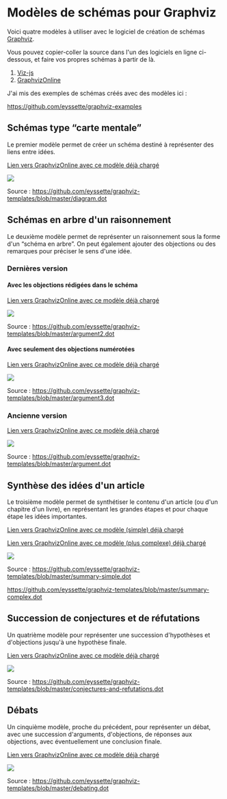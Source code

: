 # Modèles de schémas pour Graphviz

Voici quatre modèles à utiliser avec le logiciel de création de schémas [Graphviz](https://graphviz.gitlab.io/).

Vous pouvez copier-coller la source dans l'un des logiciels en ligne ci-dessous, et faire vos propres schémas à partir de là.
1. [Viz-js](http://viz-js.com/)
2. [GraphvizOnline](https://dreampuf.github.io/GraphvizOnline/)

J'ai mis des exemples de schémas créés avec des modèles ici : 

https://github.com/eyssette/graphviz-examples


## Schémas type “carte mentale”

Le premier modèle permet de créer un schéma destiné à représenter des liens entre idées.

[Lien vers GraphvizOnline avec ce modèle déjà chargé](https://dreampuf.github.io/GraphvizOnline/#digraph%20G%20%7B%0A%2F%2F%20Template%20%3A%20diagram%0A%2F%2F%20Usage%20%3A%20%0A%2F%2Frankdir%3DLR%0Asplines%3Dtrue%0A%2F%2Fsplines%3Dcurved%0Abgcolor%3Dgrey98%0Apad%3D0.3%0Astyle%3Dfilled%0Aedge%5Bminlen%3D4%5D%0Anode%5Bstyle%3Dfilled%2C%20fontcolor%3Dwhite%5D%0Aranksep%3D0.1%0Anodesep%3D0.2%0A%0A%2F%2F%20NIVEAU%201%0Anode%5Bfillcolor%3D12%2C%20fontsize%3D18%5D%0Aa1%5Blabel%3D%22%22%5D%0A%0A%2F%2F%20NIVEAU%202%0Anode%5Bfillcolor%3Dred4%2C%20fontsize%3D16%5D%0Aa1-%3E%7B%0Ab1%5Blabel%3D%22%22%5D%20%20%20%20%0Ab2%5Blabel%3D%22%22%5D%0A%7D%5Bheadport%3Dn%5D%0A%0Anode%5Bfontcolor%3Dblack%5D%0A%2F%2F%20NIVEAU%203%20(sans%20interm%C3%A9diaire)%0Anode%20%5Bshape%3Dbox%2C%20fillcolor%3Dwhite%2C%20color%3Dgrey50%5D%0A%2F%2F%20c1%5Blabel%3D%22%22%5D%0Ab1-%3Ec1%0Ac1%5Blabel%3D%22%22%5D%0Ab2-%3Ec2%0Ac2%5Blabel%3D%22%22%5D%0A%0A%2F%2F%20INTERM%C3%89DIAIRE%20AVANT%20NIVEAU%203%0Anode%5Bfillcolor%3Dgrey78%2C%20shape%3Doval%5D%0A%2F%2F%20%5Barrowhead%3Dnone%5D%0A%2F%2F%20bc1%5Blabel%3D%22%22%5D%0A%0A%2F%2F%20NIVEAU%203%20(avec%20interm%C3%A9diaire)%0Anode%5Bfillcolor%3Dwhite%2C%20shape%3Dbox%2C%20color%3Dgrey50%5D%0A%2F%2F%20c1%5Blabel%3D%22%22%5D%0A%0A%2F%2F%20NIVEAU%204%0Anode%5Bstyle%3D%22filled%2Crounded%22%2C%20fillcolor%3Dwhite%2C%20shape%3Dbox%2C%20color%3Dgrey50%5D%0A%2F%2F%20d1%5Blabel%3D%22%22%5D%0A%0A%2F%2F%20%C3%89TIQUETTES%20EN%20ROUGE%0Anode%5Bshape%3Dplaintext%2C%20fontcolor%3Dfirebrick3%2C%20fillcolor%3Dgrey98%5D%0A%2F%2F%20e1%5Blabel%3D%3C%20%3CB%3E%3D%20Titre%3C%2FB%3E%3CBR%20%2F%3E%3CBR%20%2F%3EContenu%3CBR%20%2F%3E%20%3E%5D%0A%2F%2F%20e1%5Blabel%3D%22%22%5D%0A%2F%2F%20-%3Ee1%5Bminlen%3D1%2C%20style%3Dinvis%5D%0A%0A%2F%2F%20REMARQUES%20EN%20BLEU%0Anode%5Bcolor%3Dblue%2C%20shape%3Dbox%2C%20margin%3D0.07%2C%20fontcolor%3Dblack%2C%20fontsize%3D12%2C%20style%3D%22dashed%22%2C%20penwidth%3D0.6%5D%0Aedge%5Bcolor%3Dblue%2C%20arrowhead%3D%22none%22%2C%20xlabel%3D%22%22%2C%20style%3D%22dashed%22%2C%20penwidth%3D0.6%5D%0A%2F%2F%20r1%5Blabel%3D%22%22%5D%0A%2F%2F%20%7Brank%3Dsame%3B-%3Er1%7D%0A%2F%2F%20%7Brank%3Dsame%3Br1-%3E%5Bdir%3Dback%5D%7D%0A%0A%7D)


![](https://raw.githubusercontent.com/eyssette/graphviz-templates/84db758d1931c92304de7376f054d043d7a6edb8/diagram.svg)

Source :
https://github.com/eyssette/graphviz-templates/blob/master/diagram.dot


## Schémas en arbre d'un raisonnement

Le deuxième modèle permet de représenter un raisonnement sous la forme d'un “schéma en arbre”. On peut également ajouter des objections ou des remarques pour préciser le sens d'une idée.

### Dernières version

#### Avec les objections rédigées dans le schéma

[Lien vers GraphvizOnline avec ce modèle déjà chargé](https://dreampuf.github.io/GraphvizOnline/#digraph%20G%20%7B%0Asplines%3Dtrue%0Anewrank%3Dtrue%0Acompound%3Dtrue%0A%0A%0Anode%5Bcolor%3Dred3%2C%20style%3D%22rounded%2C%20filled%22%2C%20shape%3D%22box%22%2C%20fillcolor%3Dwhite%2C%20penwidth%3D1%2C%20fontcolor%3Dblack%2C%20fontsize%3D16%2C%20margin%3D0.1%5D%0Ao1%5Blabel%3D%22Objection%20contre%0Acette%20pr%C3%A9misse%22%5D%0A%0Anode%5Bshape%3Dbox%2C%20fillcolor%3Dwhite%2C%20style%3D%22filled%2Crounded%22%2C%20color%3Dblack%2C%20fontsize%3D24%2C%20penwidth%3D1%2Cfontcolor%3Dblack%2C%20margin%3D0.1%5D%0Aedge%5Bminlen%3D2%2Ccolor%3Dred3%2C%20penwidth%3D0.8%2C%20arrowsize%3D0.8%2C%20label%3D%22Objection%20!%22%2C%20fontcolor%3Dred4%2Cfontsize%3D10%5D%0A%7Brank%3Dsame%3Bo1-%3Ep1%5Bdir%3Dback%5D%7D%0A%0A%0Asubgraph%20cluster_0%20%7B%0Abgcolor%3Dgrey90%0Astyle%3Drounded%0Acolor%3Dgrey50%0Amargin%3D40%0A%0A%0A%0Anode%5Bshape%3Dbox%2C%20fillcolor%3Dwhite%2C%20style%3D%22filled%2Crounded%22%2C%20color%3Dblack%5D%0Aedge%5Blabel%3D%22%22%2Cxlabel%3D%22Par%0Acons%C3%A9quent%20%E2%80%A6%22%2Cfontcolor%3Dgrey40%3Bfontsize%3D15%2Cminlen%3D3%2Ccolor%3Dblack%2Cpenwidth%3D1%2C%20arrowsize%3D1%5D%0A%0A%0A%0Asubgraph%20cluster_1%20%7B%0Astyle%3D%22box%22%0Amargin%3D15%0Abgcolor%3Dgrey73%0Acolor%3Dgrey73%0Ap1%5Blabel%3D%22(1)%20Pr%C3%A9misse%20A%22%5D%0A%0Ap2%5Blabel%3D%22(2)%20Pr%C3%A9misse%20B%22%5D%0A%7D%0A%0Ap1-%3Ep2%5Bstyle%3Dinvis%2Cxlabel%3D%22%22%2Cminlen%3D1%5D%0A%2F%2F%7Brank%3Dsame%3Bp1-%3Ep2%5Bstyle%3Dinvis%2Cxlabel%3D%22%22%2Cminlen%3D1%5D%7D%0A%0Ap2%3As-%3Ep3%3An%5Bltail%3Dcluster_1%5D%0A%2F%2Fp2%3Aw-%3Ep3%3An%5Bltail%3Dcluster_1%5D%0Ap3%5Blabel%3D%22(3)%20Lemme%201%22%5D%0A%0A%7Brank%3Dsame%3Bp3-%3Ep4%5Bstyle%3Dinvis%5D%7D%0A%0Ap4%5Blabel%3D%22(4)%20Pr%C3%A9misse%203%22%5D%0A%0A%7Bp3%2Cp4%7D-%3EC%0A%0A%0AC%5Blabel%3D%22Conclusion%22%2Cfillcolor%3Dblack%2C%20fontcolor%3Dwhite%2C%20color%3Dblack%2C%20shape%3Dellipse%5D%0A%0A%0A%7D%0A%0Anode%5Bcolor%3Dred3%2C%20style%3D%22rounded%2C%20filled%22%2C%20shape%3D%22box%22%2C%20fillcolor%3Dwhite%2C%20penwidth%3D1%2C%20fontcolor%3Dblack%2C%20fontsize%3D16%2C%20margin%3D0.1%5D%0Ao2%5Blabel%3D%22Objection%20contre%0Acette%20pr%C3%A9misse%22%5D%0A%7Brank%3Dsame%3Bp4-%3Eo2%7D%0A%0A%7D%0A)

![](https://raw.githubusercontent.com/eyssette/graphviz-templates/master/argument2.svg)

Source : https://github.com/eyssette/graphviz-templates/blob/master/argument2.dot

#### Avec seulement des objections numérotées

[Lien vers GraphvizOnline avec ce modèle déjà chargé](https://dreampuf.github.io/GraphvizOnline/#digraph%20G%20%7B%0Asplines%3Dtrue%0Anewrank%3Dtrue%0Acompound%3Dtrue%0A%0A%0Anode%5Bcolor%3Dred3%2C%20style%3D%22rounded%2C%20filled%22%2C%20shape%3D%22circle%22%2C%20fillcolor%3Dred3%2C%20penwidth%3D0.5%2C%20fontcolor%3Dwhite%2C%20margin%3D0%2C%20size%3D1%5D%0Ao1%5Blabel%3D%22o1%22%5D%0A%0Anode%5Bshape%3Dbox%2C%20fillcolor%3Dwhite%2C%20style%3D%22filled%2Crounded%22%2C%20color%3Dblack%2C%20fontsize%3D24%2C%20penwidth%3D1%2Cfontcolor%3Dblack%2C%20margin%3D0.1%5D%0Aedge%5Bminlen%3D2%2Ccolor%3Dred3%2C%20penwidth%3D0.8%2C%20arrowsize%3D0.8%2C%20label%3D%22Objection%20!%22%2C%20fontcolor%3Dred4%2Cfontsize%3D10%5D%0A%7Brank%3Dsame%3Bo1-%3Ep1%5Bdir%3Dback%5D%7D%0A%0A%0Asubgraph%20cluster_0%20%7B%0Abgcolor%3Dgrey90%0Astyle%3Drounded%0Acolor%3Dgrey50%0Amargin%3D40%0A%0A%0A%0Anode%5Bshape%3Dbox%2C%20fillcolor%3Dwhite%2C%20style%3D%22filled%2Crounded%22%2C%20color%3Dblack%5D%0Aedge%5Blabel%3D%22%22%2Cxlabel%3D%22Par%0Acons%C3%A9quent%20%E2%80%A6%22%2Cfontcolor%3Dgrey40%3Bfontsize%3D15%2Cminlen%3D3%2Ccolor%3Dblack%2Cpenwidth%3D1%2C%20arrowsize%3D1%5D%0A%0A%0A%0Asubgraph%20cluster_1%20%7B%0Astyle%3D%22box%22%0Amargin%3D15%0Abgcolor%3Dgrey73%0Acolor%3Dgrey73%0Ap1%5Blabel%3D%22(1)%20Pr%C3%A9misse%20A%22%5D%0A%0Ap2%5Blabel%3D%22(2)%20Pr%C3%A9misse%20B%22%5D%0A%7D%0A%0Ap1-%3Ep2%5Bstyle%3Dinvis%2Cxlabel%3D%22%22%2Cminlen%3D1%5D%0A%2F%2F%7Brank%3Dsame%3Bp1-%3Ep2%5Bstyle%3Dinvis%2Cxlabel%3D%22%22%2Cminlen%3D1%5D%7D%0A%0Ap2%3As-%3Ep3%3An%5Bltail%3Dcluster_1%5D%0A%2F%2Fp2%3Aw-%3Ep3%3An%5Bltail%3Dcluster_1%5D%0Ap3%5Blabel%3D%22(3)%20Lemme%201%22%5D%0A%0A%7Brank%3Dsame%3Bp3-%3Ep4%5Bstyle%3Dinvis%5D%7D%0A%0Ap4%5Blabel%3D%22(4)%20Pr%C3%A9misse%203%22%5D%0A%0A%7Bp3%2Cp4%7D-%3EC%0A%0A%0AC%5Blabel%3D%22Conclusion%22%2Cfillcolor%3Dblack%2C%20fontcolor%3Dwhite%2C%20color%3Dblack%2C%20shape%3Dellipse%5D%0A%0A%0A%7D%0A%0Anode%5Bcolor%3Dred3%2C%20style%3D%22rounded%2C%20filled%22%2C%20shape%3D%22circle%22%2C%20fillcolor%3Dred3%2C%20penwidth%3D0.5%2C%20fontcolor%3Dwhite%2C%20margin%3D0%2C%20size%3D1%2Cfontsize%3D14%5D%0Ao2%5Blabel%3D%22o2%22%5D%0A%7Brank%3Dsame%3Bp4-%3Eo2%7D%0A%0A%7D)

![](https://raw.githubusercontent.com/eyssette/graphviz-templates/master/argument3.svg)

Source : https://github.com/eyssette/graphviz-templates/blob/master/argument3.dot

### Ancienne version

[Lien vers GraphvizOnline avec ce modèle déjà chargé](https://dreampuf.github.io/GraphvizOnline/#digraph%20G%20%7B%0A%2F%2F%20Template%20%3A%20argument%0A%2F%2F%20Usage%20%3A%20%0Aforcelabels%3Dtrue%0Abgcolor%3Dwhite%0Apad%3D0.3%0A%2F%2Fratio%3D0.75%0Alayers%3D%22argument%3Aobjections%3Aremarques%3Aremarques%2Bobjections%3Aall%22%0A%2F%2Flayerselect%3D%22argument%22%0A%2F%2Flayerselect%3D%22remarques%22%0A%2F%2Flayerselect%3D%22objections%22%0Alayerselect%3D%22remarques%2Bobjections%22%0A%2F%2Fbgcolor%3Dgrey90%0A%2F%2Fpad%3D0.3%0Astyle%3Dfilled%0Aedge%5Bminlen%3D6%3Bxlabel%3D%22par%0Acons%C3%A9quent%20%E2%80%A6%20%22%3Bfontcolor%3Dgrey40%3Bfontsize%3D10%5D%0Asplines%3Dcurved%0A%2F%2Fsplines%3Dspline%20%2F%2F%20(si%20les%20fl%C3%A8ches%20passent%20sous%20une%20bulle)%0Aranksep%3D0.1%0A%0A%0A%2F%2F%20Objections%20et%20lien%20objection-%3Epr%C3%A9misse%0A%0A%2F%2F%20Si%20on%20veut%20mettre%20%22objection%22%20sur%20les%20fl%C3%A8ches%20%3A%0A%2F%2F%20edge%5Blabelfontcolor%3Dred%3Blabelfontsize%3D10%3Bheadlabel%3D%22objection%20%20%20%20%5Cn%20%22%5D%20%0Anode%5Bshape%3Drect%3Bstyle%3D%22rounded%22%3Blayer%3D%22objections%2Cremarques%2Bobjections%22%3Bcolor%3Dred2%3Bfillcolor%3Dwhite%3Bfontcolor%3Dblack%3Bpenwidth%3D1%3Bmargin%3D0.15%5D%0Aedge%5Blayer%3D%22objections%2Cremarques%2Bobjections%22%3Bxlabel%3D%22%0Aobjection%20!%20%22%3Bminlen%3D5%5D%0A%2F%2F%20Si%20on%20veut%20faire%20une%20objection%20%C3%A0%20un%20lien%20entre%20pr%C3%A9misses%2C%20il%20faut%20utiliser%20un%20%22point%22%20interm%C3%A9diaire%0A%2F%2F%20point%5Bshape%3Dpoint%3Bwidth%3D0%5D%0A%2F%2F%20-%3Epoint%5Barrowhead%3Dnone%5D%0A%2F%2F%20%7Brank%3Dsame%3Bo1-%3E%7D%0A%2F%2F%20%7Brank%3Dsame%3B-%3Eo1%5Bdir%3Dback%5D%7D%0A%2F%2F%20o1%5Blabel%3D%22%22%5D%0Anode%5Bshape%3Drect%3Bstyle%3D%22rounded%2Cfilled%22%3Bfillcolor%3Dwhite%3Blayer%3D%22argument%2Cremarques%2Cobjections%2Cremarques%2Bobjections%22%3Bmargin%3D0.15%3Bcolor%3Dblack%3Bfontcolor%3Dblack%3Bpenwidth%3D1%2Cfontsize%3D12%2C%20color%3Dred2%5D%0Aedge%5Bcolor%3Dred3%3Bminlen%3D6%3Bxlabel%3D%22%0Aobjection%20!%22%3Bpenwidth%3D0.8%5D%0A%2F%2F%20ATTENTION%20%3A%20PRECISER%20COULEUR%20red2%20POUR%20CHAQUE%20OBJECTION%0A%2F%2F%20o1%5Blabel%3D%22%22%3Bcolor%3Dred2%5D%0A%0A0%5Bstyle%3Dinvis%3Bshape%3Dplaintext%3Blabel%3D%22%22%5D%0A%0Ao1%5Blabel%3D%22Objection%0Acontre%0Al'id%C3%A9e%201%22%5D%0A%0Ao3%5Blabel%3D%22Objection%0Acontre%0Al'id%C3%A9e%203%22%5D%0A%0A%2F%2F%20Lien%20objection-%3Epr%C3%A9misse%0Anode%5Bcolor%3Dblack%2Cfontsize%3D14%5D%0A%0A%7Brank%3Dsame%3B%20o1-%3Ep1%5Bdir%3Dback%5D%7D%0Ap1-%3Eo3%5Bstyle%3Dinvis%5D%20%2F%2F%20Pour%20forcer%20l'affichage%20de%20o3%20%C3%A0%20droite%0Ap3-%3Eo3%5Bconstraint%3Dfalse%5D%0A%0A%0A%2F%2F%20Justification%20des%20objections%0Anode%5Bstyle%3D%22rounded%2Cfilled%22%3Bfillcolor%3Dwhite%3Blayer%3D%22objections%2Cremarques%2Bobjections%22%3Bfontcolor%3Dblack%3Bcolor%3Dgreen4%3Bpenwidth%3D1%3Bmargin%3D0.1%5D%0Aedge%5Bcolor%3Dgreen4%3Bxlabel%3D%22par%0Acons%C3%A9quent%20%E2%80%A6%22%3Bpenwidth%3D0.8%5D%0A%2F%2F%20j1%5Blabel%3D%22%22%5D%0A%0A%0A%0A%0A%0A%2F%2F%20Remarques%0Anode%5Blayer%3D%22remarques%2Cremarques%2Bobjections%22%3Bcolor%3Dblue4%3Bshape%3Dbox%3Bstyle%3Dfilled%3Bmargin%3D0.1%3Bfontcolor%3Dblack%3Bpenwidth%3D0.8%3Bfontsize%3D11%5D%0Aedge%5Blayer%3D%22remarques%2Cremarques%2Bobjections%22%3Bcolor%3Dblue4%3Barrowhead%3D%22none%22%3Bxlabel%3D%22%22%3Bstyle%3Ddashed%5D%0A%2F%2F%20r1%5Blabel%3D%22%22%5D%0A%0A%0A%2F%2F%20Lien%20remarque-%3Epr%C3%A9misse%0Anode%5Bshape%3Drect%3Bstyle%3D%22rounded%2Cfilled%22%3Bfillcolor%3Dwhite%3Blayer%3D%22argument%2Cremarques%2Cobjections%2Cremarques%2Bobjections%22%3Bmargin%3D0.15%3Bcolor%3Dblack%3Bfontcolor%3Dblack%3Bpenwidth%3D1%5D%0A%0A%0A%0Asubgraph%20cluster_0%20%7B%0Aforcelabels%3Dtrue%0Anewrank%3Dtrue%0Amargin%3D25%0Abgcolor%3Dgrey90%0Astyle%3Drounded%0Acolor%3Dgrey50%0Anode%5Bfontcolor%3Dblack%2C%20color%3Dblack%2C%20penwidth%3D1%2C%20layer%3D%22argument%2Cremarques%2Cobjections%2Cremarques%2Bobjections%22%5D%3B%0Aedge%5Bcolor%3Dblack%2C%20xlabel%3D%22par%0Acons%C3%A9quent%20%E2%80%A6%22%2C%20fontcolor%3Dgrey40%2C%20minlen%3D6%2C%20style%3D%22%22%2C%20arrowhead%3D%22%22%2C%20penwidth%3D1%2C%20layer%3D%22argument%2Cremarques%2Cobjections%2Cremarques%2Bobjections%22%5D%0A%0A%2F%2F%20%3D%3D%3D%3D%3D%3D%3D%3D%3D%3D%3D%3D%3D%3D%3D%3D%3D%3D%3D%3D%3D%3D%3D%3D%3D%3D%3D%3D%3D%3D%3D%3D%3D%3D%3D%3D%3D%3D%3D%3D%3D%3D%3D%3D%3D%3D%3D%3D%3D%3D%3D%3D%3D%3D%3D%3D%3D%3D%3D%3D%3D%3D%3D%3D%3D%3D%3D%3D%3D%3D%3D%3D%3D%3D%3D%3D%3D%3D%3D%0A%2F%2F%20CODES%20POUR%20LES%20PREMISSES%20LI%C3%89ES%20(il%20suffit%20de%20supprimer%20un%20%2F%2F%20ci-dessous%20et%20de%20copier%20le%20code%20correspondant%20pour%20lier%202%20pr%C3%A9misses%20regroup%C3%A9es%20sous%20un%20%22%7B%7D%22)%0APL1%5Bwidth%3D2.5%2C%20label%3D%22%22%2C%20shape%3Dunderline%2C%20fillcolor%3Dgrey88%2C%20height%3D0%2C%20margin%3D0%2C%20color%3Dblack%5D%0A%2F%2F%20-%3EPL1%5Bstyle%3D%22invis%22%3Bminlen%3D1%5D%0A%2F%2FPL2%5Bwidth%3D4%3Blabel%3D%22%22%3Bshape%3D%22underline%22%20%3B%20fillcolor%3Dgrey88%20%3B%20height%3D0%20%3B%20margin%3D0%3Bcolor%3Dblack%5D%0A%2F%2F%20-%3EPL2%5Bstyle%3D%22invis%22%3Bminlen%3D1%5D%0A%2F%2F%20PL3%5Bwidth%3D5%3Blabel%3D%22%22%3Bshape%3D%22underline%22%20%3B%20fillcolor%3Dgrey88%20%3B%20height%3D0%20%3B%20margin%3D0%5D%0A%2F%2F%20-%3EPL3%5Bstyle%3D%22invis%22%3Bminlen%3D1%5D%0A%2F%2F%20PL4%5Bwidth%3D5%3Blabel%3D%22%22%3Bshape%3Dunderline%3Bfillcolor%3Dgrey88%3Bheight%3D0%3Bmargin%3D0%5D%0A%2F%2F%20-%3EPL4%5Bstyle%3D%22invis%22%3Bminlen%3D1%5D%0A%0A%0A%2F%2F%20MISE%20EN%20PAGE%20%0A%2F%2F%20Aller%20%C3%A0%20la%20ligne%20tous%20les%203-4-5%20mots%20dans%20les%20bulles%2C%20ou%20bien%20mettre%20%22%5Cn%22%0A%2F%2F%20%5B%22constraint%3Dfalse%22%5D%20%20%3A%20%C3%A0%20tester%20%C3%A0%20c%C3%B4t%C3%A9%20d'une%20fl%C3%A8che%20si%20probl%C3%A8me%20avec%20le%20rendu%0A%2F%2F%20%7Brank%3Dsame%3B%7D%20%20%20%3A%20pour%20forcer%20l'affichage%20sur%20une%20m%C3%AAme%20ligne%20de%20deux%20bulles%0A%2F%2F%20dir%3Dback%20%20%3A%20pour%20placer%20une%20fl%C3%A8che%20dans%20l'autre%20sens%20(et%20forcer%20l'affichage%20des%20bulles%20dans%20un%20ordre%20particulier)%0A%2F%2F%20On%20peut%20utiliser%20des%20bulles%20invisibles%20pour%20forcer%20les%20bulles%20%C3%A0%20se%20placer%20comme%20on%20le%20souhaite%20%3A%0A%2F%2F%20VIDE1%5Bstyle%3Dinvis%5D%0A%2F%2Fvide1%5Bstyle%3Dinvis%3Bwidth%3D0%3Bshape%3Dplaintext%3Blabel%3D%22%20%22%5D%0A%2F%2FVIDE2%5Bstyle%3Dinvis%5D%0A%2F%2FVIDE3%5Bstyle%3Dinvis%5D%0A%2F%2F%20penser%20%C3%A9galement%20%C3%A0%20%22headport%3Dn%22%20pour%20une%20fl%C3%A8che%20mal%20positionn%C3%A9e%0A%2F%2F%20num%C3%A9roter%20les%20pr%C3%A9misses%3A%20%3Bxlabel%3D%3C%3CFONT%20POINT-SIZE%3D%229%22%3E1%3C%2FFONT%3E%3E%0A%2F%2F%20Cons%C3%A9quences%20de%20la%20conclusion%20%3A%20c1%5Blabel%3D%22Cons%C3%A9quence%22style%3D%22filled%22%3Bfillcolor%3Dgrey28%3Bfontcolor%3Dwhite%3Bshape%3Dellipse%3Bmargin%3D0.05%3Bfontsize%3D14%5D%0A%2F%2F%20%3D%3D%3D%3D%3D%3D%3D%3D%3D%3D%3D%3D%3D%3D%3D%3D%3D%3D%3D%3D%3D%3D%3D%3D%3D%3D%3D%3D%3D%3D%3D%3D%3D%3D%3D%3D%3D%3D%3D%3D%3D%3D%3D%3D%3D%3D%3D%3D%3D%3D%3D%3D%3D%3D%3D%3D%3D%3D%3D%3D%3D%3D%3D%3D%3D%3D%3D%3D%3D%3D%3D%3D%3D%3D%3D%3D%3D%3D%3D%0A%0A%2F%2F%20Argument%0Anode%5Bshape%3Drect%2C%20style%3D%22rounded%2Cfilled%22%2C%20fillcolor%3Dwhite%2C%20layer%3D%22argument%2Cremarques%2Cobjections%2Cremarques%2Bobjections%22%2C%20margin%3D0.15%2C%20fontsize%3D14%5D%0A%2F%2F%20p1%5Blabel%3D%22%22%5D%0A%2F%2F%20Cons%C3%A9quences%20de%20la%20conclusion%20%3A%0A%2F%2F%20p1%5Blabel%3D%22%22%3Bstyle%3D%22filled%22%3Bfillcolor%3Dgrey28%3Bfontcolor%3Dwhite%3Bshape%3Dellipse%3Bmargin%3D0.05%5D%0A%0A%0Ap1%5Blabel%3D%22Id%C3%A9e%201%22%5D%0Ap2%5Blabel%3D%22Id%C3%A9e%202%22%5D%0Ap1-%3Ep2%0A%0Ap3%5Blabel%3D%22Id%C3%A9e%203%22%5D%0A%7Bp2%0Ap3%7D-%3EPL1%5Bstyle%3D%22invis%22%2C%20minlen%3D1%5D%0APL1-%3EC%0A%0A%2F%2F%20Pour%20forcer%20l'affichage%20de%20p2%20%C3%A0%20gauche%20de%20p3%0A%7Brank%3Dsame%3B%20p2-%3Ep3%5Bminlen%3D0%2C%20style%3D%22invis%22%5D%7D%0A%0A%2F%2F%20Remarques%0Anode%5Blayer%3D%22remarques%2Cremarques%2Bobjections%22%2C%20color%3Dblue%2C%20shape%3Dbox%2C%20style%3Dfilled%2C%20margin%3D0.05%5D%0Aedge%5Blayer%3D%22remarques%2Cremarques%2Bobjections%22%2C%20color%3Dblue%2C%20arrowhead%3D%22none%22%2C%20xlabel%3D%22%22%2C%20style%3Ddashed%5D%0A%2F%2F%20r1%5Blabel%3D%22%22%5D%0A%0A%0A%2F%2F%20Conclusion%0AC%5Blabel%3D%22Conclusion%22%2C%20fillcolor%3Dblack%2C%20fontcolor%3Dwhite%2C%20color%3Dblack%2C%20shape%3Dellipse%2C%20fontsize%3D18%5D%0A%7D%0A%0A%0A%7D%0A%7D%0A%0A)

![](https://raw.githubusercontent.com/eyssette/graphviz-templates/84db758d1931c92304de7376f054d043d7a6edb8/argument.svg)

Source : 
https://github.com/eyssette/graphviz-templates/blob/master/argument.dot

## Synthèse des idées d'un article

Le troisième modèle permet de synthétiser le contenu d'un article (ou d'un chapitre d'un livre), en représentant les grandes étapes et pour chaque étape les idées importantes.

[Lien vers GraphvizOnline avec ce modèle (simple) déjà chargé](https://dreampuf.github.io/GraphvizOnline/#digraph%20G%20%7B%0A%2F%2F%20Template%20%3A%20summary%0A%2F%2F%20Usage%20%3A%20%0Anode%5Bstyle%3D%22rounded%2Cfilled%22%2Cshape%3Dbox%2Cfillcolor%3Dwhite%2Cpenwidth%3D0.4%2Cmargin%3D0.15%5D%0Acompound%3Dtrue%0Arankdir%3DLR%0Aedge%5Bminlen%3D2%5D%0Alabelloc%3D%22t%22%0Alabeljust%3D%22c%22%0Alabel%3D%3C%3Cbr%2F%3E%3Cbr%2F%3E%0A%3Cb%3EAuteur%2C%20%20%3Ci%3E%20%20Titre%3C%2Fi%3E%3Cbr%2F%3E%3C%2Fb%3E%0A%3Cfont%20point-size%3D%225%22%3E%3Cbr%2F%3E%3C%2Ffont%3ESous-titre%0A%0A%0A%3Cbr%2F%3E%3Cbr%2F%3E%0A%3Cbr%2F%3E%3E%0A%0A%0Asubgraph%20cluster%7B%0Alabel%3D%22%22%0Astyle%3D%22filled%2Crounded%22%0Amargin%3D18%0Afillcolor%3Dsnow3%0Acolor%3Dsnow3%0A%0A%0Asubgraph%20cluster_0%20%7B%0Amargin%3D20%0Astyle%3D%22filled%2Crounded%22%0Afillcolor%3Dsnow2%0Aa%5Blabel%3D%22%22%5D%0A%2F%2F%7Brank%3Dsame%2Cb-%3Ea%5Bdir%3Dback%2Cminlen%3D4%2Cpenwidth%3D0.4%5D%7D%0A%2F%2Fa-%3Eb%5Bconstraint%3Dfalse%2Cminlen%3D4%2Cpenwidth%3D0.4%5D%0A%7D%0A%0A%0A%0Asubgraph%20cluster_1%20%7B%0Amargin%3D30%0Astyle%3D%22filled%2Crounded%22%0Afillcolor%3Dsnow2%0Ab%5Blabel%3D%22%22%5D%0Ac%5Blabel%3D%22%22%5D%0Ad%5Blabel%3D%22%22%5D%0Ae%5Blabel%3D%22%22%5D%0Af%5Blabel%3D%22%22%5D%0A%7Brank%3Dsame%3Bf-%3Ee-%3Ed-%3Ec-%3Eb%5Bdir%3Dback%2Cminlen%3D4%2Cpenwidth%3D0.4%5D%7D%0Aa-%3Eb%5Bconstraint%3Dfalse%2Cminlen%3D4%2Cpenwidth%3D0.4%5D%0A%7D%0A%0A%0Asubgraph%20cluster_5%20%7B%0Acolor%3Dsnow3%0Aconclusion%5Blabel%3D%22%22%2Cpenwidth%3D0.8%5D%0Aconclusion-%3Ef%5Bdir%3Dback%2Cconstraint%3Dfalse%2Cminlen%3D4%2Cpenwidth%3D0.4%5D%0A%7D%0A%0A%0A%7D%0A%0A%0A%0Anode%5Bpenwidth%3D0.3%2Cfontsize%3D12%2Ccolor%3Dsnow4%2Cfontcolor%3Dgrey5%5D%0Aa1%5Blabel%3D%22%22%5D%0A%2F%2Fa2%5Blabel%3D%22%22%5D%0A%2F%2Fa3%5Blabel%3D%22%22%5D%0A%0Ab1%5Blabel%3D%22%22%5D%0Ab2%5Blabel%3D%22%22%5D%0A%2F%2Fb3%5Blabel%3D%3CTitre%3Cbr%2F%3E%0A%2F%2F%3Cfont%20point-size%3D%225%22%3E%3Cbr%2F%3E%3C%2Ffont%3E%0A%2F%2F%3Cfont%20point-size%3D%2210%22%3Epr%C3%A9cision%3C%2Ffont%3E%3E%5D%0A%0Ac1%5Blabel%3D%22%22%5D%0Ac2%5Blabel%3D%22%22%5D%0Ac3%5Blabel%3D%22%22%5D%0A%0Ad1%5Blabel%3D%22%22%5D%0Ad2%5Blabel%3D%22%22%5D%0Ad3%5Blabel%3D%22%22%5D%0A%0Ae1%5Blabel%3D%22%22%5D%0Ae2%5Blabel%3D%22%22%5D%0A%0Af1%5Blabel%3D%22%22%5D%0Af2%5Blabel%3D%22%22%5D%0A%0A%0A%0A%0Aedge%5Bpenwidth%3D0.5%2Carrowhead%3Dnone%2Ccolor%3Dsnow4%5D%0Aa-%3Ea1%0A%2F%2Fa-%3E%7B%7Brank%3Dsame%3Ba1-%3Ea2%5Bstyle%3Dinvis%2Cminlen%3D1%5D%7D%7D%0A%7B%7Brank%3Dsame%3Bb1-%3Eb2%5Bstyle%3Dinvis%2Cminlen%3D1%5D%7D%7D-%3Eb%5Bdir%3Dback%2Carrowtail%3Dnone%5D%0Ac-%3E%7B%7Brank%3Dsame%3Bc1-%3Ec2-%3Ec3%5Bstyle%3Dinvis%2Cminlen%3D1%5D%7D%7D%0A%7B%7Brank%3Dsame%3Bd1-%3Ed2-%3Ed3%5Bstyle%3Dinvis%2Cminlen%3D1%5D%7D%7D-%3Ed%5Bdir%3Dback%2Carrowtail%3Dnone%5D%0Ae-%3E%7B%7Brank%3Dsame%3Be1-%3Ee2%5Bstyle%3Dinvis%2Cminlen%3D1%5D%7D%7D%0A%7B%7Brank%3Dsame%3Bf1-%3Ef2%5Bstyle%3Dinvis%2Cminlen%3D1%5D%7D%7D-%3Ef%5Bdir%3Dback%2Carrowtail%3Dnone%5D%0A%0A%0A%0Aedge%5Bcolor%3Dred%2Cpenwidth%3D0.2%2Carrowhead%3Dempty%2Cconstraint%3Dfalse%5D%0A%7D)

[Lien vers GraphvizOnline avec ce modèle (plus complexe) déjà chargé](https://dreampuf.github.io/GraphvizOnline/#digraph%20G%20%7B%0A%2F%2F%20Template%20%3A%20summary%0A%2F%2F%20Usage%20%3A%20%0Anode%5Bstyle%3D%22rounded%2Cfilled%22%2Cshape%3Dbox%2Cfillcolor%3Dwhite%2Cpenwidth%3D0.4%2Cmargin%3D0.15%5D%0Acompound%3Dtrue%0Arankdir%3DLR%0Aedge%5Bminlen%3D2%5D%0Alabelloc%3D%22t%22%0Alabeljust%3D%22c%22%0Alabel%3D%3C%3Cbr%2F%3E%3Cbr%2F%3E%0A%3Cb%3EAuteur%2C%20%20%3Ci%3E%20%20Titre%3C%2Fi%3E%3Cbr%2F%3E%3C%2Fb%3E%0A%3Cfont%20point-size%3D%225%22%3E%3Cbr%2F%3E%3C%2Ffont%3ESous-titre%0A%0A%0A%3Cbr%2F%3E%3Cbr%2F%3E%0A%3Cbr%2F%3E%3E%0A%0A%0Asubgraph%20cluster%7B%0Alabel%3D%22%22%0Astyle%3D%22filled%2Crounded%22%0Amargin%3D18%0Afillcolor%3Dsnow3%0Acolor%3Dsnow3%0A%0A%0A%0A%0Asubgraph%20cluster_0%20%7B%0Amargin%3D20%0Astyle%3D%22filled%2Crounded%22%0Afillcolor%3Dsnow2%0Aa%5Blabel%3D%22%22%5D%0A%2F%2F%7Brank%3Dsame%2Cb-%3Ea%5Bdir%3Dback%2Cminlen%3D4%2Cpenwidth%3D0.4%5D%7D%0A%2F%2Fa-%3Eb%5Bconstraint%3Dfalse%2Cminlen%3D4%2Cpenwidth%3D0.4%5D%0A%7D%0A%0A%0A%0A%0Asubgraph%20cluster_1%20%7B%0Amargin%3D30%0Astyle%3D%22filled%2Crounded%22%0Afillcolor%3Dsnow2%0Ab%5Blabel%3D%22%22%5D%0Ac%5Blabel%3D%22%22%5D%0Ad%5Blabel%3D%22%22%5D%0Ae%5Blabel%3D%22%22%5D%0Af%5Blabel%3D%22%22%5D%0A%7Brank%3Dsame%3Bf-%3Ee-%3Ed-%3Ec-%3Eb%5Bdir%3Dback%2Cminlen%3D4%2Cpenwidth%3D0.4%5D%7D%0Aa-%3Eb%5Bconstraint%3Dfalse%2Cminlen%3D4%2Cpenwidth%3D0.4%5D%0A%7D%0A%0Asubgraph%20cluster_2%20%7B%0Amargin%3D30%0Astyle%3D%22filled%2Crounded%22%0Afillcolor%3Dsnow2%0Ag%5Blabel%3D%22%22%5D%0Ah%5Blabel%3D%22%22%5D%0Ai%5Blabel%3D%22%22%5D%0A%7Brank%3Dsame%3Bi-%3Eh-%3Eg%5Bdir%3Dback%2Cminlen%3D4%2Cpenwidth%3D0.4%5D%7D%0Ag-%3Ef%5Bconstraint%3Dfalse%2Cminlen%3D4%2Cpenwidth%3D0.4%2Cdir%3Dback%5D%0A%7D%0A%0Asubgraph%20cluster_3%20%7B%0Amargin%3D30%0Astyle%3D%22filled%2Crounded%22%0Afillcolor%3Dsnow2%0Aj%5Blabel%3D%22%22%5D%0Ak%5Blabel%3D%22%22%5D%0Al%5Blabel%3D%22%22%5D%0Am%5Blabel%3D%22%22%5D%0An%5Blabel%3D%22%22%5D%0A%7Brank%3Dsame%3Bn-%3Em-%3El-%3Ek-%3Ej%5Bdir%3Dback%2Cminlen%3D4%2Cpenwidth%3D0.4%5D%7D%0Aj-%3Ei%5Bconstraint%3Dfalse%2Cminlen%3D4%2Cpenwidth%3D0.4%2Cdir%3Dback%5D%0A%7D%0A%0Asubgraph%20cluster_4%20%7B%0Amargin%3D30%0Astyle%3D%22filled%2Crounded%22%0Afillcolor%3Dsnow2%0Ao%5Blabel%3D%22%22%5D%0Ap%5Blabel%3D%22%22%5D%0Aq%5Blabel%3D%22%22%5D%0Ar%5Blabel%3D%22%22%5D%0As%5Blabel%3D%22%22%5D%0At%5Blabel%3D%22%22%5D%0A%7Brank%3Dsame%3Bt-%3Es-%3Er-%3Eq-%3Ep-%3Eo%5Bdir%3Dback%2Cminlen%3D4%2Cpenwidth%3D0.4%5D%7D%0Ao-%3En%5Bconstraint%3Dfalse%2Cminlen%3D4%2Cpenwidth%3D0.4%2Cdir%3Dback%5D%0A%7D%0A%0A%0A%0Asubgraph%20cluster_5%20%7B%0Acolor%3Dsnow3%0Aconclusion%5Blabel%3D%22Conclusion%20%3A%20%22%2Cpenwidth%3D0.8%5D%0Aconclusion-%3Et%5Bdir%3Dback%2Cconstraint%3Dfalse%2Cminlen%3D4%2Cpenwidth%3D0.4%5D%0A%7D%0A%0A%0A%7D%0A%0A%0A%0Anode%5Bpenwidth%3D0.3%2Cfontsize%3D12%2Ccolor%3Dsnow4%2Cfontcolor%3Dgrey5%5D%0Aa1%5Blabel%3D%22%22%5D%0A%2F%2Fa2%5Blabel%3D%22%22%5D%0A%2F%2Fa3%5Blabel%3D%22%22%5D%0A%0Ab1%5Blabel%3D%22%22%5D%0Ab2%5Blabel%3D%22%22%5D%0A%2F%2Fb3%5Blabel%3D%3CTitre%3Cbr%2F%3E%0A%2F%2F%3Cfont%20point-size%3D%225%22%3E%3Cbr%2F%3E%3C%2Ffont%3E%0A%2F%2F%3Cfont%20point-size%3D%2210%22%3Epr%C3%A9cision%3C%2Ffont%3E%3E%5D%0A%0Ac1%5Blabel%3D%22%22%5D%0Ac2%5Blabel%3D%22%22%5D%0A%0Ad1%5Blabel%3D%22%22%5D%0Ad2%5Blabel%3D%22%22%5D%0A%0Ae1%5Blabel%3D%22%22%5D%0Ae2%5Blabel%3D%22%22%5D%0A%0Af1%5Blabel%3D%22%22%5D%0Af2%5Blabel%3D%22%22%5D%0A%0Ag1%5Blabel%3D%22%22%5D%0Ag2%5Blabel%3D%22%22%5D%0A%0Ah1%5Blabel%3D%22%22%5D%0Ah2%5Blabel%3D%22%22%5D%0A%0Ai1%5Blabel%3D%22%22%5D%0Ai2%5Blabel%3D%22%22%5D%0A%0Aj1%5Blabel%3D%22%22%5D%0Aj2%5Blabel%3D%22%22%5D%0A%0Ak1%5Blabel%3D%22%22%5D%0Ak2%5Blabel%3D%22%22%5D%0Ak3%5Blabel%3D%22%22%5D%0A%0Al1%5Blabel%3D%22%22%5D%0Al2%5Blabel%3D%22%22%5D%0A%0Am1%5Blabel%3D%22%22%5D%0Am2%5Blabel%3D%22%22%5D%0Am3%5Blabel%3D%22%22%5D%0A%0An1%5Blabel%3D%22%22%5D%0An2%5Blabel%3D%22%22%5D%0An3%5Blabel%3D%22%22%5D%0A%0Ao1%5Blabel%3D%22%22%5D%0A%0Ap1%5Blabel%3D%22%22%5D%0Ap2%5Blabel%3D%22%22%5D%0Ap3%5Blabel%3D%22%22%5D%0A%0Ar1%5Blabel%3D%22%22%5D%0Ar2%5Blabel%3D%22%22%5D%0A%0As1%5Blabel%3D%22%22%5D%0At1%5Blabel%3D%22%22%5D%0A%0Aconcl1%5Blabel%3D%22%22%5D%0A%0Aedge%5Bpenwidth%3D0.5%2Carrowhead%3Dnone%2Ccolor%3Dsnow4%5D%0Aa-%3Ea1%0A%2F%2Fa-%3E%7B%7Brank%3Dsame%3Ba1-%3Ea2%5Bstyle%3Dinvis%2Cminlen%3D1%5D%7D%7D%0A%7B%7Brank%3Dsame%3Bb1-%3Eb2%5Bstyle%3Dinvis%2Cminlen%3D1%5D%7D%7D-%3Eb%5Bdir%3Dback%2Carrowtail%3Dnone%5D%0Ac-%3E%7B%7Brank%3Dsame%3Bc1-%3Ec2%5Bstyle%3Dinvis%2Cminlen%3D1%5D%7D%7D%0A%7B%7Brank%3Dsame%3Bd1-%3Ed2%5Bstyle%3Dinvis%2Cminlen%3D1%5D%7D%7D-%3Ed%5Bdir%3Dback%2Carrowtail%3Dnone%5D%0Ae-%3E%7B%7Brank%3Dsame%3Be1-%3Ee2%5Bstyle%3Dinvis%2Cminlen%3D1%5D%7D%7D%0A%7B%7Brank%3Dsame%3Bf1-%3Ef2%5Bstyle%3Dinvis%2Cminlen%3D1%5D%7D%7D-%3Ef%5Bdir%3Dback%2Carrowtail%3Dnone%5D%0Ag-%3E%7B%7Brank%3Dsame%3Bg1-%3Eg2%5Bstyle%3Dinvis%2Cminlen%3D1%5D%7D%7D%0A%7B%7Brank%3Dsame%3Bh1-%3Eh2%5Bstyle%3Dinvis%2Cminlen%3D1%5D%7D%7D-%3Eh%5Bdir%3Dback%2Carrowtail%3Dnone%5D%0Ai-%3E%7B%7Brank%3Dsame%3Bi1-%3Ei2%5Bstyle%3Dinvis%2Cminlen%3D1%5D%7D%7D%0A%7B%7Brank%3Dsame%3Bj1-%3Ej2%5Bstyle%3Dinvis%2Cminlen%3D1%5D%7D%7D-%3Ej%5Bdir%3Dback%2Carrowtail%3Dnone%5D%0Ak-%3E%7B%7Brank%3Dsame%3Bk1-%3Ek2-%3Ek3%5Bstyle%3Dinvis%2Cminlen%3D1%5D%7D%7D%0A%7B%7Brank%3Dsame%3Bl1-%3El2%5Bstyle%3Dinvis%2Cminlen%3D1%5D%7D%7D-%3El%5Bdir%3Dback%2Carrowtail%3Dnone%5D%0Am-%3E%7B%7Brank%3Dsame%3Bm1-%3Em2-%3Em3%5Bstyle%3Dinvis%2Cminlen%3D1%5D%7D%7D%0A%7B%7Brank%3Dsame%3Bn1-%3En2-%3En3%5Bstyle%3Dinvis%2Cminlen%3D1%5D%7D%7D-%3En%5Bdir%3Dback%2Carrowtail%3Dnone%5D%0Ao-%3Eo1%0A%7B%7Brank%3Dsame%3Bp1-%3Ep2-%3Ep3%5Bstyle%3Dinvis%2Cminlen%3D1%5D%7D%7D-%3Ep%5Bdir%3Dback%2Carrowtail%3Dnone%5D%0Ar-%3E%7B%7Brank%3Dsame%3Br1-%3Er2%5Bstyle%3Dinvis%2Cminlen%3D1%5D%7D%7D%0As1-%3Es%0At-%3Et1%0Aconcl1-%3Econclusion%0A%0Aedge%5Bcolor%3Dred%2Cpenwidth%3D0.2%2Carrowhead%3Dempty%2Cconstraint%3Dfalse%5D%0A%7D)

![](https://raw.githubusercontent.com/eyssette/graphviz-templates/6d3cba4129e34f2da5bd295033502f1896f00b3b/summary-simple.svg)

Source : 
https://github.com/eyssette/graphviz-templates/blob/master/summary-simple.dot

https://github.com/eyssette/graphviz-templates/blob/master/summary-complex.dot

## Succession de conjectures et de réfutations

Un quatrième modèle pour représenter une succession d'hypothèses et d'objections jusqu'à une hypothèse finale.

[Lien vers GraphvizOnline avec ce modèle déjà chargé](https://bit.ly/3eQqrDE)

![](https://raw.githubusercontent.com/eyssette/graphviz-templates/af9340874593d2055c18fb5b9ee1fd7cadec7b6c/conjectures-and-refutations.svg)

Source :
https://github.com/eyssette/graphviz-templates/blob/master/conjectures-and-refutations.dot

## Débats

Un cinquième modèle, proche du précédent, pour représenter un débat, avec une succession d'arguments, d'objections, de réponses aux objections, avec éventuellement une conclusion finale.

[Lien vers GraphvizOnline avec ce modèle déjà chargé](https://bit.ly/2BUZq3c)


![](https://raw.githubusercontent.com/eyssette/graphviz-templates/af9340874593d2055c18fb5b9ee1fd7cadec7b6c/debating.svg)

Source :
https://github.com/eyssette/graphviz-templates/blob/master/debating.dot


